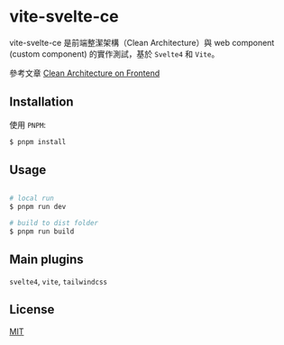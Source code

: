 # vite-svelte-ce

vite-svelte-ce 是前端整潔架構（Clean Architecture）與 web component (custom component) 的實作測試，基於 `Svelte4` 和 `Vite`。

參考文章 [Clean Architecture on Frontend](https://bespoyasov.me/blog/clean-architecture-on-frontend/)

## Installation

使用 `PNPM`:

```bash
$ pnpm install
```

## Usage

```bash

# local run
$ pnpm run dev

# build to dist folder
$ pnpm run build

```

## Main plugins

`svelte4`, `vite`, `tailwindcss`


## License

[MIT](https://choosealicense.com/licenses/mit/)
